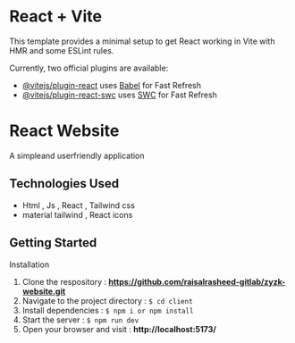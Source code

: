 # React + Vite

This template provides a minimal setup to get React working in Vite with HMR and some ESLint rules.

Currently, two official plugins are available:

- [@vitejs/plugin-react](https://github.com/vitejs/vite-plugin-react/blob/main/packages/plugin-react/README.md) uses [Babel](https://babeljs.io/) for Fast Refresh
- [@vitejs/plugin-react-swc](https://github.com/vitejs/vite-plugin-react-swc) uses [SWC](https://swc.rs/) for Fast Refresh

# React Website

A simpleand userfriendly application

## Technologies Used

- Html , Js , React , Tailwind css
- material tailwind , React icons

## Getting Started

Installation

1. Clone the respository :
   **https://github.com/raisalrasheed-gitlab/zyzk-website.git**
2. Navigate to the project directory :
   `$ cd client`
3. Install dependencies :
   `$ npm i or npm install`
4. Start the server :
   `$ npm run dev`
5. Open your browser and visit :
   **http://localhost:5173/**
